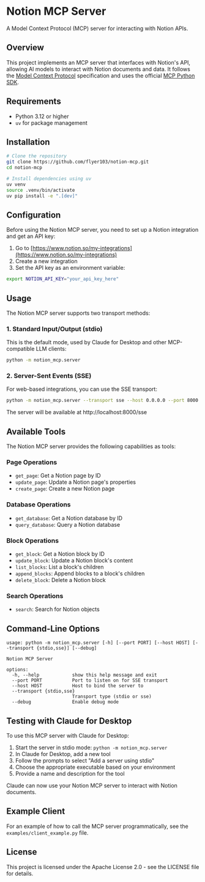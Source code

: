 # Notion MCP Server

A Model Context Protocol (MCP) server for interacting with Notion APIs.

## Overview

This project implements an MCP server that interfaces with Notion's API, allowing AI models to interact with Notion documents and data. It follows the [Model Context Protocol](https://modelcontextprotocol.io/) specification and uses the official [MCP Python SDK](https://github.com/modelcontextprotocol/python-sdk).

## Requirements

- Python 3.12 or higher
- `uv` for package management

## Installation

```bash
# Clone the repository
git clone https://github.com/flyer103/notion-mcp.git
cd notion-mcp

# Install dependencies using uv
uv venv
source .venv/bin/activate
uv pip install -e ".[dev]"
```

## Configuration

Before using the Notion MCP server, you need to set up a Notion integration and get an API key:

1. Go to [https://www.notion.so/my-integrations](https://www.notion.so/my-integrations)
2. Create a new integration
3. Set the API key as an environment variable:

```bash
export NOTION_API_KEY="your_api_key_here"
```

## Usage

The Notion MCP server supports two transport methods:

### 1. Standard Input/Output (stdio)

This is the default mode, used by Claude for Desktop and other MCP-compatible LLM clients:

```bash
python -m notion_mcp.server
```

### 2. Server-Sent Events (SSE)

For web-based integrations, you can use the SSE transport:

```bash
python -m notion_mcp.server --transport sse --host 0.0.0.0 --port 8000
```

The server will be available at http://localhost:8000/sse

## Available Tools

The Notion MCP server provides the following capabilities as tools:

### Page Operations
- `get_page`: Get a Notion page by ID
- `update_page`: Update a Notion page's properties
- `create_page`: Create a new Notion page

### Database Operations
- `get_database`: Get a Notion database by ID
- `query_database`: Query a Notion database

### Block Operations
- `get_block`: Get a Notion block by ID
- `update_block`: Update a Notion block's content
- `list_blocks`: List a block's children
- `append_blocks`: Append blocks to a block's children
- `delete_block`: Delete a Notion block

### Search Operations
- `search`: Search for Notion objects

## Command-Line Options

```
usage: python -m notion_mcp.server [-h] [--port PORT] [--host HOST] [--transport {stdio,sse}] [--debug]

Notion MCP Server

options:
  -h, --help            show this help message and exit
  --port PORT           Port to listen on for SSE transport
  --host HOST           Host to bind the server to
  --transport {stdio,sse}
                        Transport type (stdio or sse)
  --debug               Enable debug mode
```

## Testing with Claude for Desktop

To use this MCP server with Claude for Desktop:

1. Start the server in stdio mode: `python -m notion_mcp.server`
2. In Claude for Desktop, add a new tool
3. Follow the prompts to select "Add a server using stdio"
4. Choose the appropriate executable based on your environment
5. Provide a name and description for the tool

Claude can now use your Notion MCP server to interact with Notion documents.

## Example Client

For an example of how to call the MCP server programmatically, see the `examples/client_example.py` file.

## License

This project is licensed under the Apache License 2.0 - see the LICENSE file for details. 
